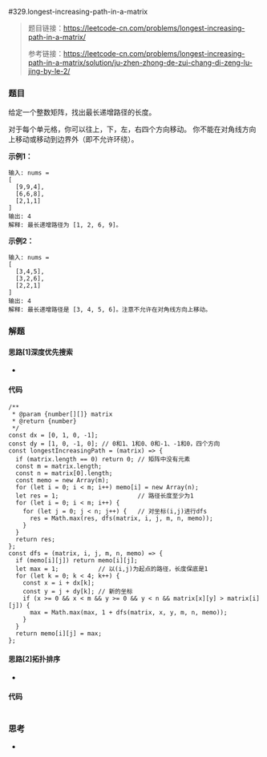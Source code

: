 #329.longest-increasing-path-in-a-matrix

> 题目链接：https://leetcode-cn.com/problems/longest-increasing-path-in-a-matrix/
>
> 参考链接：https://leetcode-cn.com/problems/longest-increasing-path-in-a-matrix/solution/ju-zhen-zhong-de-zui-chang-di-zeng-lu-jing-by-le-2/

### 题目

给定一个整数矩阵，找出最长递增路径的长度。

对于每个单元格，你可以往上，下，左，右四个方向移动。 你不能在对角线方向上移动或移动到边界外（即不允许环绕）。

**示例1：**

```
输入: nums = 
[
  [9,9,4],
  [6,6,8],
  [2,1,1]
] 
输出: 4 
解释: 最长递增路径为 [1, 2, 6, 9]。
```

**示例2：**

```
输入: nums = 
[
  [3,4,5],
  [3,2,6],
  [2,2,1]
] 
输出: 4 
解释: 最长递增路径是 [3, 4, 5, 6]。注意不允许在对角线方向上移动。
```



### 解题

#### 思路[1]深度优先搜索

* 

#### 代码

```
/**
 * @param {number[][]} matrix
 * @return {number}
 */
const dx = [0, 1, 0, -1];
const dy = [1, 0, -1, 0]; // 0和1、1和0、0和-1、-1和0，四个方向
const longestIncreasingPath = (matrix) => {
  if (matrix.length == 0) return 0; // 矩阵中没有元素
  const m = matrix.length;
  const n = matrix[0].length;
  const memo = new Array(m);
  for (let i = 0; i < m; i++) memo[i] = new Array(n);
  let res = 1;                      // 路径长度至少为1
  for (let i = 0; i < m; i++) {
    for (let j = 0; j < n; j++) {   // 对坐标(i,j)进行dfs
      res = Math.max(res, dfs(matrix, i, j, m, n, memo));
    }
  }
  return res;
};
const dfs = (matrix, i, j, m, n, memo) => {
  if (memo[i][j]) return memo[i][j];
  let max = 1;           // 以(i,j)为起点的路径，长度保底是1
  for (let k = 0; k < 4; k++) {
    const x = i + dx[k]; 
    const y = j + dy[k]; // 新的坐标
    if (x >= 0 && x < m && y >= 0 && y < n && matrix[x][y] > matrix[i][j]) {
      max = Math.max(max, 1 + dfs(matrix, x, y, m, n, memo));
    }
  }
  return memo[i][j] = max;
};

```

#### 思路[2]拓扑排序

* 

#### 代码

```

```



### 思考

* 